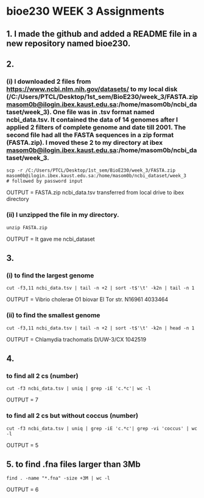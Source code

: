# bioe230 WEEK 3 Assignments


## 1. I made the github and added a README file in a new repository named bioe230.

## 2. 
### (i) I downloaded 2 files from https://www.ncbi.nlm.nih.gov/datasets/ to my local disk (/C:/Users/PTCL/Desktop/1st_sem/BioE230/week_3/FASTA.zip masom0b@ilogin.ibex.kaust.edu.sa:/home/masom0b/ncbi_dataset/week_3). One file was in .tsv format named ncbi_data.tsv. It contained the data of 14 genomes after I applied 2 filters of complete genome and date till 2001. The second file had all the FASTA sequences in a zip format (FASTA.zip). I moved these 2 to my directory at ibex masom0b@ilogin.ibex.kaust.edu.sa:/home/masom0b/ncbi_dataset/week_3. 
```
scp -r /C:/Users/PTCL/Desktop/1st_sem/BioE230/week_3/FASTA.zip masom0b@ilogin.ibex.kaust.edu.sa:/home/masom0b/ncbi_dataset/week_3       # followed by password input
```
OUTPUT = FASTA.zip ncbi_data.tsv transferred from local drive to ibex directory

### (ii) I unzipped the file in my directory.
```
unzip FASTA.zip
```
OUTPUT = It gave me ncbi_dataset
## 3. 
### (i) to find the largest genome
```
cut -f3,11 ncbi_data.tsv | tail -n +2 | sort -t$'\t' -k2n | tail -n 1
```
OUTPUT = Vibrio cholerae O1 biovar El Tor str. N16961    4033464

### (ii) to find the smallest genome 
```
cut -f3,11 ncbi_data.tsv | tail -n +2 | sort -t$'\t' -k2n | head -n 1
```
OUTPUT = Chlamydia trachomatis D/UW-3/CX 1042519

## 4. 
### to find all 2 cs (number)
```
cut -f3 ncbi_data.tsv | uniq | grep -iE 'c.*c'| wc -l
```
OUTPUT = 7

### to find all 2 cs but without coccus (number)
```
cut -f3 ncbi_data.tsv | uniq | grep -iE 'c.*c'| grep -vi 'coccus' | wc -l
```
OUTPUT = 5

## 5. to find .fna files larger than 3Mb
```
find . -name "*.fna" -size +3M | wc -l
```
OUTPUT = 6
